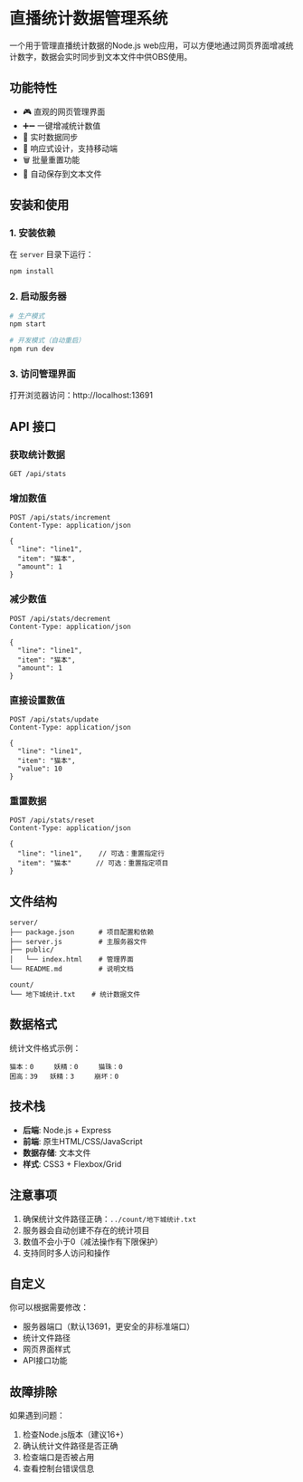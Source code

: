 # 直播统计数据管理系统

一个用于管理直播统计数据的Node.js web应用，可以方便地通过网页界面增减统计数字，数据会实时同步到文本文件中供OBS使用。

## 功能特性

- 🎮 直观的网页管理界面
- ➕➖ 一键增减统计数值
- 🔄 实时数据同步
- 📱 响应式设计，支持移动端
- 🗑️ 批量重置功能
- 💾 自动保存到文本文件

## 安装和使用

### 1. 安装依赖

在 `server` 目录下运行：

```bash
npm install
```

### 2. 启动服务器

```bash
# 生产模式
npm start

# 开发模式（自动重启）
npm run dev
```

### 3. 访问管理界面

打开浏览器访问：http://localhost:13691

## API 接口

### 获取统计数据
```
GET /api/stats
```

### 增加数值
```
POST /api/stats/increment
Content-Type: application/json

{
  "line": "line1",
  "item": "猫本",
  "amount": 1
}
```

### 减少数值
```
POST /api/stats/decrement
Content-Type: application/json

{
  "line": "line1", 
  "item": "猫本",
  "amount": 1
}
```

### 直接设置数值
```
POST /api/stats/update
Content-Type: application/json

{
  "line": "line1",
  "item": "猫本", 
  "value": 10
}
```

### 重置数据
```
POST /api/stats/reset
Content-Type: application/json

{
  "line": "line1",    // 可选：重置指定行
  "item": "猫本"      // 可选：重置指定项目
}
```

## 文件结构

```
server/
├── package.json      # 项目配置和依赖
├── server.js         # 主服务器文件
├── public/
│   └── index.html    # 管理界面
└── README.md         # 说明文档

count/
└── 地下城统计.txt    # 统计数据文件
```

## 数据格式

统计文件格式示例：
```
猫本：0     妖精：0     猫珠：0
困高：39   妖精：3     崩坏：0
```

## 技术栈

- **后端**: Node.js + Express
- **前端**: 原生HTML/CSS/JavaScript
- **数据存储**: 文本文件
- **样式**: CSS3 + Flexbox/Grid

## 注意事项

1. 确保统计文件路径正确：`../count/地下城统计.txt`
2. 服务器会自动创建不存在的统计项目
3. 数值不会小于0（减法操作有下限保护）
4. 支持同时多人访问和操作

## 自定义

你可以根据需要修改：
- 服务器端口（默认13691，更安全的非标准端口）
- 统计文件路径
- 网页界面样式
- API接口功能

## 故障排除

如果遇到问题：
1. 检查Node.js版本（建议16+）
2. 确认统计文件路径是否正确
3. 检查端口是否被占用
4. 查看控制台错误信息
